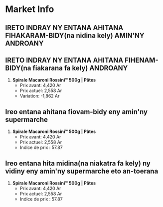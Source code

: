 # Market Info

## IRETO INDRAY NY ENTANA AHITANA FIHAKARAM-BIDY(na nidina kely) AMIN'NY ANDROANY

## IRETO INDRAY NY ENTANA AHITANA FIHENAM-BIDY(na fiakarana fa kely) ANDROANY

1. **Spirale Macaroni  Rossini™ 500g | Pâtes**
   - Prix avant: 4,420 Ar
   - Prix actuel: 2,558 Ar
   - Variation: -1,862 Ar

## Ireo entana ahitana fiovam-bidy eny amin'ny supermarche

1. **Spirale Macaroni  Rossini™ 500g | Pâtes**
   - Prix avant: 4,420 Ar
   - Prix actuel: 2,558 Ar
   - Indice de prix : 57.87

## Ireo entana hita midina(na niakatra fa kely) ny vidiny eny amin'ny supermarche eto an-toerana

1. **Spirale Macaroni  Rossini™ 500g | Pâtes**
   - Prix avant: 4,420 Ar
   - Prix actuel: 2,558 Ar
   - Indice de prix : 57.87

